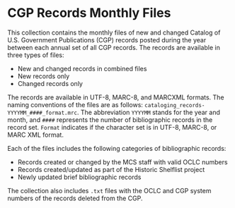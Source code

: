 # CGP Records Monthly Files

This collection contains the monthly files of new and changed Catalog of U.S. Government Publications (CGP) records posted during the year between each annual set of all CGP records. The records are available in three types of files:

- New and changed records in combined files
- New records only
- Changed records only

The records are available in UTF-8, MARC-8, and MARCXML formats. The naming conventions of the files are as follows: `cataloging_records-YYYYMM_####_format.mrc`. The abbreviation `YYYYMM` stands for the year and month, and `####` represents the number of bibliographic records in the record set. `Format` indicates if the character set is in UTF-8, MARC-8, or MARC XML format.

Each of the files includes the following categories of bibliographic records:

- Records created or changed by the MCS staff with valid OCLC numbers
- Records created/updated as part of the Historic Shelflist project
- Newly updated brief bibliographic records

The collection also includes `.txt` files with the OCLC and CGP system numbers of the records deleted from the CGP.
